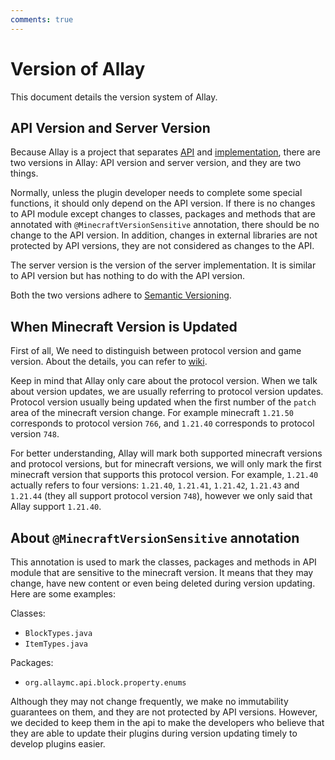 ```yaml
---
comments: true
---
```


# Version of Allay

This document details the version system of Allay.

## API Version and Server Version

Because Allay is a project that separates [API](https://github.com/AllayMC/Allay/tree/master/api)
and [implementation](https://github.com/AllayMC/Allay/tree/master/server),
there are two versions in Allay: API version and server version, and they are
two things.

Normally, unless the plugin developer needs to complete some special
functions, it should only depend on the API version. If there is no
changes to API module except changes to classes, packages and methods that
are annotated with `@MinecraftVersionSensitive` annotation, there should
be no change to the API version. In addition, changes in external libraries are
not protected by API versions, they are not considered as changes to the API.

The server version is the version of the server implementation. It is similar
to API version but has nothing to do with the API version.

Both the two versions adhere to [Semantic Versioning](https://semver.org/spec/v2.0.0.html).

## When Minecraft Version is Updated

First of all, We need to distinguish between protocol version and game version.
About the details, you can refer to [wiki](https://minecraft.wiki/w/Protocol_version).

Keep in mind that Allay only care about the protocol version. When we talk about version updates,
we are usually referring to protocol version updates. Protocol version usually being updated
when the first number of the `patch` area of the minecraft version change. For example minecraft `1.21.50`
corresponds to protocol version `766`, and `1.21.40` corresponds to protocol version `748`.

For better understanding, Allay will mark both supported minecraft versions and protocol versions,
but for minecraft versions, we will only mark the first minecraft version that supports this
protocol version. For example, `1.21.40` actually refers to four versions:
`1.21.40`, `1.21.41`, `1.21.42`, `1.21.43` and `1.21.44` (they all support protocol version `748`),
however we only said that Allay support `1.21.40`.

## About `@MinecraftVersionSensitive` annotation

This annotation is used to mark the classes, packages and methods in API module that are
sensitive to the minecraft version. It means that they may change, have new content or
even being deleted during version updating. Here are some examples:

Classes:

- `BlockTypes.java`
- `ItemTypes.java`

Packages:

- `org.allaymc.api.block.property.enums`

Although they may not change frequently, we make no immutability guarantees on them,
and they are not protected by API versions. However, we decided to keep them in the
api to make the developers who believe that they are able to update their plugins during
version updating timely to develop plugins easier.
